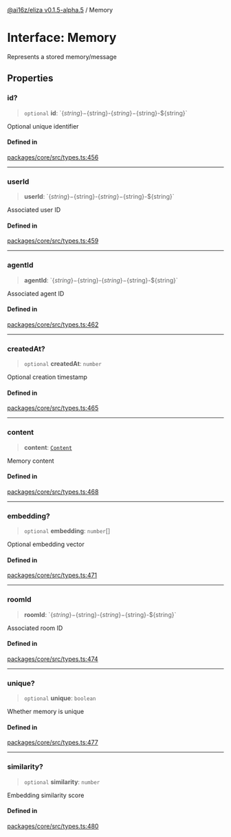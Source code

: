 [@ai16z/eliza v0.1.5-alpha.5](../index.md) / Memory

# Interface: Memory

Represents a stored memory/message

## Properties

### id?

> `optional` **id**: \`$\{string\}-$\{string\}-$\{string\}-$\{string\}-$\{string\}\`

Optional unique identifier

#### Defined in

[packages/core/src/types.ts:456](https://github.com/roschler/eliza/blob/main/packages/core/src/types.ts#L456)

***

### userId

> **userId**: \`$\{string\}-$\{string\}-$\{string\}-$\{string\}-$\{string\}\`

Associated user ID

#### Defined in

[packages/core/src/types.ts:459](https://github.com/roschler/eliza/blob/main/packages/core/src/types.ts#L459)

***

### agentId

> **agentId**: \`$\{string\}-$\{string\}-$\{string\}-$\{string\}-$\{string\}\`

Associated agent ID

#### Defined in

[packages/core/src/types.ts:462](https://github.com/roschler/eliza/blob/main/packages/core/src/types.ts#L462)

***

### createdAt?

> `optional` **createdAt**: `number`

Optional creation timestamp

#### Defined in

[packages/core/src/types.ts:465](https://github.com/roschler/eliza/blob/main/packages/core/src/types.ts#L465)

***

### content

> **content**: [`Content`](Content.md)

Memory content

#### Defined in

[packages/core/src/types.ts:468](https://github.com/roschler/eliza/blob/main/packages/core/src/types.ts#L468)

***

### embedding?

> `optional` **embedding**: `number`[]

Optional embedding vector

#### Defined in

[packages/core/src/types.ts:471](https://github.com/roschler/eliza/blob/main/packages/core/src/types.ts#L471)

***

### roomId

> **roomId**: \`$\{string\}-$\{string\}-$\{string\}-$\{string\}-$\{string\}\`

Associated room ID

#### Defined in

[packages/core/src/types.ts:474](https://github.com/roschler/eliza/blob/main/packages/core/src/types.ts#L474)

***

### unique?

> `optional` **unique**: `boolean`

Whether memory is unique

#### Defined in

[packages/core/src/types.ts:477](https://github.com/roschler/eliza/blob/main/packages/core/src/types.ts#L477)

***

### similarity?

> `optional` **similarity**: `number`

Embedding similarity score

#### Defined in

[packages/core/src/types.ts:480](https://github.com/roschler/eliza/blob/main/packages/core/src/types.ts#L480)
